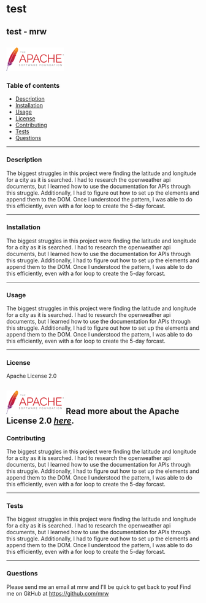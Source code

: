 # test
## test - mrw
![Apache License 2.0 logo](./assets/images/apache.png)
---
### Table of contents
* [Description](#description)
* [Installation](#installation)
* [Usage](#usage)
* [License](#license)
* [Contributing](#contributing)
* [Tests](#tests)
* [Questions](#questions)
---
### Description
The biggest struggles in this project were finding the latitude and longitude for a city as it is searched. I had to research the openweather api documents, but I learned how to use the documentation for APIs through this struggle. Additionally, I had to figure out how to set up the elements and append them to the DOM. Once I understood the pattern, I was able to do this efficiently, even with a for loop to create the 5-day forcast.

---
### Installation
The biggest struggles in this project were finding the latitude and longitude for a city as it is searched. I had to research the openweather api documents, but I learned how to use the documentation for APIs through this struggle. Additionally, I had to figure out how to set up the elements and append them to the DOM. Once I understood the pattern, I was able to do this efficiently, even with a for loop to create the 5-day forcast.

---
### Usage
The biggest struggles in this project were finding the latitude and longitude for a city as it is searched. I had to research the openweather api documents, but I learned how to use the documentation for APIs through this struggle. Additionally, I had to figure out how to set up the elements and append them to the DOM. Once I understood the pattern, I was able to do this efficiently, even with a for loop to create the 5-day forcast.

---
### License

Apache License 2.0

![Apache License 2.0 logo](./assets/images/apache.png)
Read more about the Apache License 2.0 *[here](https://www.apache.org/licenses/LICENSE-2.0)*.
---
### Contributing
The biggest struggles in this project were finding the latitude and longitude for a city as it is searched. I had to research the openweather api documents, but I learned how to use the documentation for APIs through this struggle. Additionally, I had to figure out how to set up the elements and append them to the DOM. Once I understood the pattern, I was able to do this efficiently, even with a for loop to create the 5-day forcast.

---
### Tests
The biggest struggles in this project were finding the latitude and longitude for a city as it is searched. I had to research the openweather api documents, but I learned how to use the documentation for APIs through this struggle. Additionally, I had to figure out how to set up the elements and append them to the DOM. Once I understood the pattern, I was able to do this efficiently, even with a for loop to create the 5-day forcast.

---
### Questions
Please send me an email at mrw and I'll be quick to get back to you! Find me on GitHub at https://github.com/mrw

